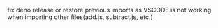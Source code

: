 fix deno release or restore previous imports as VSCODE is not working when importing other files(add.js, subtract.js, etc.)